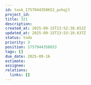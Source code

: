 ```yaml
---
id: task_1757944358652_pxhqjl
project_id: 
title: 321
description: 
created_at: 2025-09-15T13:52:38.652Z
updated_at: 2025-09-15T13:53:10.637Z
status: todo
priority: 3
position: 1757944358653
tags: []
due_date: 2025-09-16
estimate: 
assignee: 
relations:
  links: []
---
```




